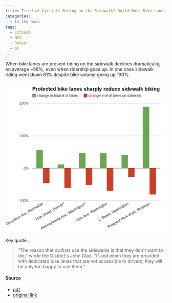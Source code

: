 ```yaml
---
title: Tired of Cyclists Riding on the Sidewalk? Build More Bike Lanes, CityLab
categories:
  - In the news
tags:
  - CityLab
  - NYC
  - Denver
  - DC
---
```


When bike lanes are present riding on the sidewalk declines dramatically, on average ~56%, even when ridership goes up.
In one case sidewalk riding went down 81% despite bike volume going up 190%.

![bike ridership up, sidewalk riding down](/images/img/news/2014-citylab-sidewalk-riding.png)

Key quote ...

> "The reason that cyclists use the sidewalks is that they don't want to die," wrote the District's John Glad.
> "If and when they are provided with dedicated bike lanes that are not accessible to drivers, they will be only too
> happy to use them."

#### Source

* [pdf](/images/news/2014-citylab-riding-on-sidewalk.pdf)
* [original link](https://www.bloomberg.com/news/articles/2014-08-14/tired-of-cyclists-riding-on-the-sidewalk-build-more-bike-lanes)
